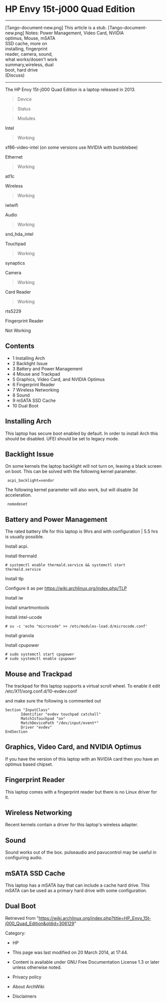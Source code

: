 HP Envy 15t-j000 Quad Edition
=============================

  ------------------------ ------------------------ ------------------------
  [Tango-document-new.png] This article is a stub.  [Tango-document-new.png]
                           Notes: Power Management, 
                           Video Card, NVIDIA       
                           optimus, Mouse, mSATA    
                           SSD cache, more on       
                           installing, fingerprint  
                           reader, camera, sound,   
                           what works/dosen't work  
                           summary,wireless, dual   
                           boot, hard drive         
                           (Discuss)                
  ------------------------ ------------------------ ------------------------

The HP Envy 15t-j000 Quad Edition is a laptop released in 2013.

> Device

> Status

> Modules

Intel

> Working

xf86-video-intel (on some versions use NVIDIA with bumblebee)

Ethernet

> Working

atl1c

Wireless

> Working

iwlwifi

Audio

> Working

snd_hda_intel

Touchpad

> Working

synaptics

Camera

> Working

Card Reader

> Working

rts5229

Fingerprint Reader

Not Working

Contents
--------

-   1 Installing Arch
-   2 Backlight Issue
-   3 Battery and Power Management
-   4 Mouse and Trackpad
-   5 Graphics, Video Card, and NVIDIA Optimus
-   6 Fingerprint Reader
-   7 Wireless Networking
-   8 Sound
-   9 mSATA SSD Cache
-   10 Dual Boot

Installing Arch
---------------

This laptop has secure boot enabled by default. In order to install Arch
this should be disabled. UFEI should be set to legacy mode.

Backlight Issue
---------------

On some kernels the laptop backlight will not turn on, leaving a black
screen on boot. This can be solved with the following kernel parameter.

     acpi_backlight=vendor

The following kernel parameter will also work, but will disable 3d
acceleration.

     nomodeset

Battery and Power Management
----------------------------

The rated battery life for this laptop is 9hrs and with configuration |
5.5 hrs is usually possible.

Install acpi.

Install thermald

    # systemctl enable thermald.service && systemctl start thermald.service

Install tlp

Configure it as per https://wiki.archlinux.org/index.php/TLP

Install iw

Install smartmontools

Install intel-ucode

    # su -c 'echo "microcode" >> /etc/modules-load.d/microcode.conf'

Install granola

Install cpupower

    # sudo systemctl start cpupower
    # sudo systemctl enable cpupower

Mouse and Trackpad
------------------

The trackpad for this laptop supports a virtual scroll wheel. To enable
it edit /etc/X11/xorg.conf.d/10-evdev.conf

and make sure the following is commented out

    Section "InputClass"
           Identifier "evdev touchpad catchall"
           MatchIsTouchpad "on"
           MatchDevicePath "/dev/input/event*"
           Driver "evdev"
    EndSection

Graphics, Video Card, and NVIDIA Optimus
----------------------------------------

If you have the version of this laptop with an NVIDIA card then you have
an optimus based chipset.

Fingerprint Reader
------------------

This laptop comes with a fingerprint reader but there is no Linux driver
for it.

Wireless Networking
-------------------

Recent kernels contain a driver for this laptop's wireless adapter.

Sound
-----

Sound works out of the box. pulseaudio and pavucontrol may be useful in
configuring audio.

mSATA SSD Cache
---------------

This laptop has a mSATA bay that can include a cache hard drive. This
mSATA can be used as a primary hard drive with some configuration.

Dual Boot
---------

Retrieved from
"https://wiki.archlinux.org/index.php?title=HP_Envy_15t-j000_Quad_Edition&oldid=306129"

Category:

-   HP

-   This page was last modified on 20 March 2014, at 17:44.
-   Content is available under GNU Free Documentation License 1.3 or
    later unless otherwise noted.
-   Privacy policy
-   About ArchWiki
-   Disclaimers
